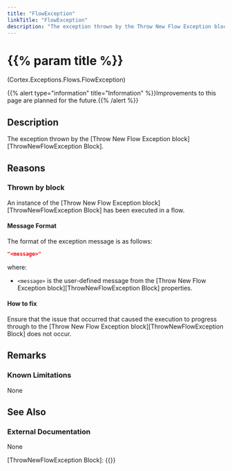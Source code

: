 ```yaml
---
title: "FlowException"
linkTitle: "FlowException"
description: "The exception thrown by the Throw New Flow Exception block."
---
```


# {{% param title %}}

<p class="namespace">(Cortex.Exceptions.Flows.FlowException)</p>
{{% alert type="information" title="Information" %}}Improvements to this page are planned for the future.{{% /alert %}}

## Description

The exception thrown by the [Throw New Flow Exception block][ThrowNewFlowException Block].

## Reasons

### Thrown by block

An instance of the [Throw New Flow Exception block][ThrowNewFlowException Block] has been executed in a flow.

#### Message Format

The format of the exception message is as follows:

```json
"<message>"
```

where:

* `<message>` is the user-defined message from the [Throw New Flow Exception block][ThrowNewFlowException Block] properties.

#### How to fix

Ensure that the issue that occurred that caused the execution to progress through to the [Throw New Flow Exception block][ThrowNewFlowException Block] does not occur.

## Remarks

### Known Limitations

None

## See Also

### External Documentation

None

[ThrowNewFlowException Block]: {{<url path="Cortex.Reference.Blocks.Exceptions.ThrowException.ThrowNewFlowException.MainDoc">}}